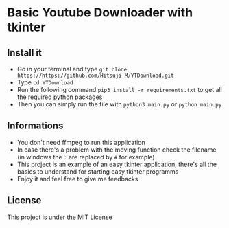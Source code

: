 # Basic Youtube Downloader with tkinter

## Install it
- Go in your terminal and type `git clone https://https://github.com/Hitsuji-M/YTDownload.git`
- Type `cd YTDownload`
- Run the following command `pip3 install -r requirements.txt` to get all the required python packages
- Then you can simply run the file with `python3 main.py` or `python main.py`

## Informations
- You don't need ffmpeg to run this application
- In case there's a problem with the moving function check the filename (in windows the `:` are replaced by `#` for example)
- This project is an example of an easy tkinter application, there's all the basics to understand for starting easy tkinter programms
- Enjoy it and feel free to give me feedbacks 

## License 
This project is under the MIT License

